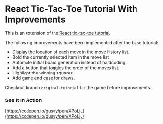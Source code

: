 # React Tic-Tac-Toe Tutorial With Improvements

This is an extension of the [React tic-tac-toe tutorial](https://reactjs.org/tutorial/tutorial.html).

The following improvements have been implemented after the base tutorial:

* Display the location of each move in the move history list.
* Bold the currently selected item in the move list.
* Automate initial board generation instead of hardcoding.
* Add a button that toggles the order of the moves list.
* Highlight the winning squares.
* Add game end case for draws.

Checkout branch ```original-tutorial``` for the game before improvements.

### See It In Action

[https://codepen.io/gusuy/pen/XPoLjJ](https://codepen.io/gusuy/pen/XPoLjJ)
